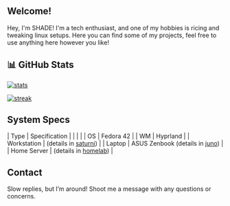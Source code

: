 ## Welcome!

Hey, I'm SHADE! I'm a tech enthusiast, and one of my hobbies is ricing and tweaking linux setups. Here you can find some of my projects, feel free to use anything here however you like!

## 📊 GitHub Stats

[![stats](https://github-profile-summary-cards.vercel.app/api/cards/stats?username=hologramkrypt&theme=tokyonight)](https://github.com/anuraghazra/github-readme-stats)

[![streak](https://github-readme-stats.vercel.app/api?username=hologramkrypt&show_icons=true&theme=tokyonight&hide_border=true)](https://git.io/streak-stats)

## System Specs

| Type        | Specification                  |
|             |                                |
| OS          | Fedora 42                      |
| WM          | Hyprland                       |
| Workstation | (details in [saturni](https://github.com/hologramkrypt/saturni))           |
| Laptop      | ASUS Zenbook (details in [juno](https://github.com/hologramkrypt/juno))    | 
| Home Server | (details in [homelab](https://github.com/hologramkrypt/homelab))           |


## Contact

Slow replies, but I’m around! Shoot me a message with any questions or concerns.

